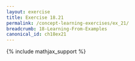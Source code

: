 ```yaml
---
layout: exercise
title: Exercise 18.21
permalink: /concept-learning-exercises/ex_21/
breadcrumb: 18-Learning-From-Examples
canonical_id: ch18ex21
---
```


{% include mathjax_support %}
